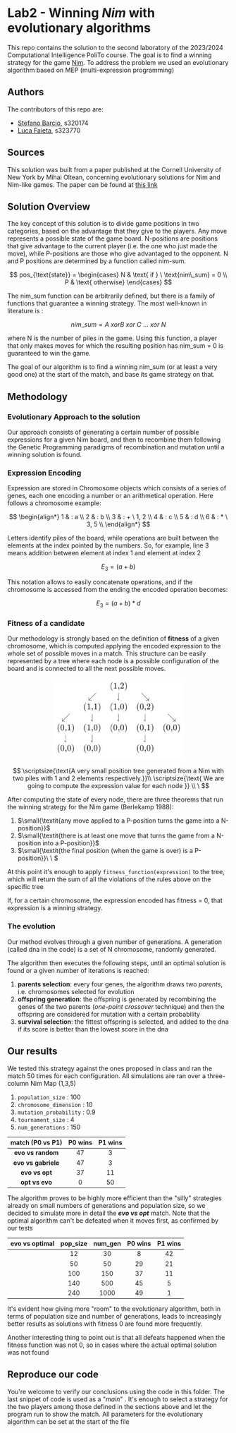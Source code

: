 # Lab2 - Winning *Nim* with evolutionary algorithms
This repo contains the solution to the second laboratory of the 2023/2024 Computational Intelligence PoliTo course. The goal is to find a winning strategy for the game [Nim](https://en.wikipedia.org/wiki/Nim). To address the problem we used an evolutionary algorithm based on MEP (multi-expression programming) 
## Authors
The contributors of this repo are:
* [Stefano Barcio](https://github.com/stefbarcio/computational_intelligence_23-24), s320174 
* [Luca Faieta](https://github.com/LucaFaieta/Computational_Intelligence), s323770

## Sources 
This solution was built from a paper published at the Cornell University of New York by Mihai Oltean, concerning evolutionary solutions for Nim and Nim-like games. The paper can be found at [this link](https://arxiv.org/abs/2109.13109) 

## Solution Overview
The key concept of this solution is to divide game positions in two categories, based on the advantage that they give to the players. Any move represents a possible state of the game board. N-positions are positions that give advantage to the current player (i.e. the one who just made the move), while P-positions are those who give advantaged to the opponent. N and P positions are determined by a function called nim-sum.

$$
pos_{\text{state}} = 
\begin{cases}
N & \text{ if } \ \text{nim\_sum} = 0 \\
P & \text{ otherwise}
\end{cases}
$$


The nim_sum function can be arbitrarily defined, but there is a family of functions that guarantee a winning strategy. The most well-known in literature is :

$$
nim\_sum = A \text{ } xor B \text{ } xor \text{  } C \text{ } ... \text{  } xor \text{ } N
$$

where N is the number of piles in the game. Using this function, a player that only makes moves for which the resulting position has nim_sum = 0 is guaranteed to win the game.

The goal of our algorithm is to find a winning nim_sum (or at least a very good one) at the start of the match, and base its game strategy on that.


## Methodology
### Evolutionary Approach to the solution
Our approach consists of generating a certain number of possible expressions for a given Nim board, and then to recombine them following the Genetic Programming paradigms of recombination and mutation until a winning solution is found.

### Expression Encoding
Expression are stored in Chromosome objects which consists of a series of genes, each one encoding a number or an arithmetical operation. Here follows a chromosome example:

$$
\begin{align*}
1 & : a \\
2 & : b \\
3 & : + \ 1, 2 \\
4 & : c \\
5 & : d \\
6 & : * \ 3, 5 \\
\end{align*}
$$

Letters identify piles of the board, while operations are built between the elements at the index pointed by the numbers. So, for example, line 3 means addition between element at index 1 and element at index 2

$$
E_3 = (a+b)
$$

This notation allows to easily concatenate operations, and if the chromosome is accessed from the ending the encoded operation becomes:

$$
E_3 = (a+b)*d
$$

### Fitness of a candidate
Our methodology is strongly based on the definition of **fitness** of a given chromosome, which is computed applying the encoded expression to the whole set of possible moves in a match. This structure can be easily represented by a tree where each node is a possible configuration of the board and is connected to all the next possible moves.

<div align="center">
  <img src="nim_tree.JPG" alt="Nim Tree" width="300"/>
</div>


$$
\scriptsize{\text{A very small position tree generated from a Nim with two piles with 1 and 2 elements respectively.}}\\ 
\scriptsize{\text{ We are going to compute the expression value for each node
}} 
\\
\
$$


After computing the state of every node, there are three theorems that run the winning strategy for the Nim game
(Berlekamp 1988):


1. $\small{\textit{any move applied to a P-position turns the game into a N-position}}$
2. $\small{\textit{there is at least one move that turns the game from a N-position into a P-position}}$
3. $\small{\textit{the final position (when the game is over) is a P-position}}\\
\ $


At this point it's enough to apply `fitness_function(expression)` to the tree, which will return the sum of all the violations of the rules above on the specific tree  

If, for a certain chromosome, the expression encoded has fitness = 0, that expression is a winning strategy.


### The evolution
Our method evolves through a given number of generations. 
A generation (called dna in the code) is a set of N chromosome, randomly generated.

The algorithm then executes the following steps, until an optimal solution is found or a given number of iterations is reached:

  1. **parents selection**: every four genes, the algorithm draws two *parents*, i.e. chromosomes selected for evolution
  2. **offspring generation**: the offspring is generated by recombining the genes of the two parents (*one-point crossover* technique) and then the offspring are considered for mutation with a certain probability
  3. **survival selection**: the fittest offspring is selected, and added to the dna if its score is better than the lowest score in the dna

## Our results
We tested this strategy against the ones proposed in class and ran the match 50 times for each configuration. All simulations are ran over a three-column Nim Map (1,3,5)


1. `population_size` : 100
2. `chromosome_dimension` : 10
3. `mutation_probability` : 0.9
4. `tournament_size` : 4
5. `num_generations` : 150


| **match (P0 vs P1)** | **P0 wins** | **P1 wins** |
|:---:|:---:|:---:|
| **evo vs random** | 47 | 3 
| **evo vs gabriele** | 47 | 3 
| **evo vs opt** | 37 | 11
| **opt vs evo** | 0 | 50  

The algorithm proves to be highly more efficient than the "silly" strategies already on small numbers of generations and population size, so we decided to simulate more in detail the ***evo vs opt*** match. Note that the optimal algorithm can't be defeated when it moves first, as confirmed by our tests

| **evo vs optimal** | **pop_size** | **num_gen** | **P0 wins** |**P1 wins** |
|:---:|:---:|:---:|:---:|:---:|
| | 12 | 30 | 8 | 42
| | 50 | 50 | 29 | 21
| | 100 | 150 | 37 | 11
| | 140 | 500 | 45 | 5
| | 240 | 1000 | 49 | 1

It's evident how giving more "room" to the evolutionary algorithm, both in terms of population size and number of generations, leads to increasingly better results as solutions with fitness 0 are found more frequently.

Another interesting thing to point out is that all defeats happened when the fitness function was not 0, so in cases where the actual optimal solution was not found

## Reproduce our code
You're welcome to verify our conclusions using the code in this folder. The last snippet of code is used as a "*main*" . It's enough to select a strategy for the two players among those defined in the sections above and let the program run to show the match.
All parameters for the evolutionary algorithm can be set at the start of the file
